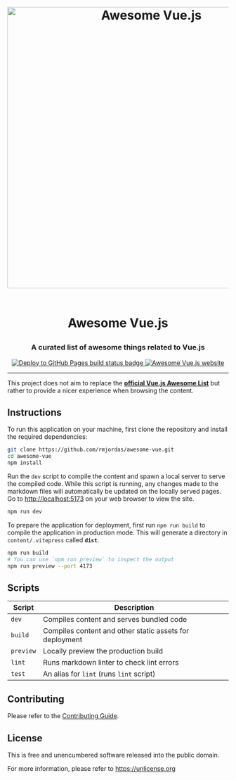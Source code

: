 <!-- markdownlint-disable MD033 MD041 MD002 -->
<h1 align="center">

<br>

<img src=".github/hero.png" alt="Awesome Vue.js" width="640">

<br>
<br>

Awesome Vue.js

</h1>

<h3 align="center">A curated list of awesome things related to Vue.js</h3>

<p align="center">
  <a href="https://github.com/rmjordas/awesome-vue/actions?query=workflow%3A%22GitHub%20Pages%22">
    <img src="https://github.com/rmjordas/awesome-vue/workflows/GitHub%20Pages/badge.svg?branch=master&event=push" alt="Deploy to GitHub Pages build status badge">
  </a>

  <a href="https://awesome-vue.js.org">
    <img src="https://img.shields.io/badge/website-https://awesome--vue.js.org-blue.svg" alt="Awesome Vue.js website">
  </a>
</p>

<hr />
<!-- markdownlint-enable MD033 -->

This project does not aim to replace the **[official Vue.js Awesome List][vuejs/awesome-vue]** but rather to provide a nicer experience when browsing the content.

[vuejs/awesome-vue]: https://github.com/vuejs/awesome-vue

## Instructions

To run this application on your machine, first clone the repository and install the required dependencies:

```bash
git clone https://github.com/rmjordas/awesome-vue.git
cd awesome-vue
npm install
```

Run the `dev` script to compile the content and spawn a local server to serve the compiled code. While this script is running, any changes made to the markdown files will automatically be updated on the locally served pages. Go to <http://localhost:5173> on your web browser to view the site.

```bash
npm run dev
```

To prepare the application for deployment, first run `npm run build` to compile the application in production mode. This will generate a directory in `content/.vitepress` called **`dist`**.

```bash
npm run build
# You can use `npm run preview` to inspect the output
npm run preview --port 4173
```

## Scripts

| Script    | Description                                             |
|-----------|---------------------------------------------------------|
| `dev`     | Compiles content and serves bundled code                |
| `build`   | Compiles content and other static assets for deployment |
| `preview` | Locally preview the production build                    |
| `lint`    | Runs markdown linter to check lint errors               |
| `test`    | An alias for `lint` (runs `lint` script)                |

## Contributing

Please refer to the [Contributing Guide](.github/CONTRIBUTING.md).

## License

This is free and unencumbered software released into the public domain.

For more information, please refer to <https://unlicense.org>
